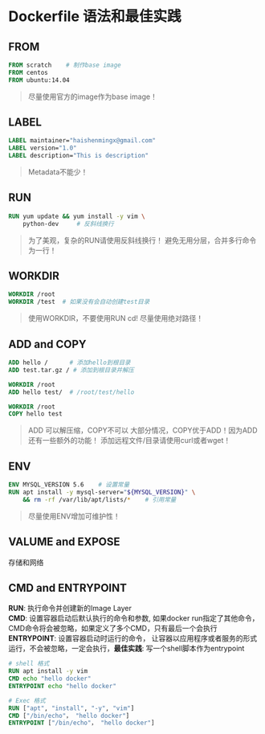 # Dockerfile 语法和最佳实践

## FROM
```Dockerfile
FROM scratch    # 制作base image
FROM centos
FROM ubuntu:14.04
```
> 尽量使用官方的image作为base image！

## LABEL
```Dockerfile
LABEL maintainer="haishenmingx@gmail.com"
LABEL version="1.0"
LABEL description="This is description"
```
> Metadata不能少！

## RUN
```Dockerfile
RUN yum update && yum install -y vim \
    python-dev     # 反斜线换行
```
> 为了美观，复杂的RUN请使用反斜线换行！
> 避免无用分层，合并多行命令为一行！

## WORKDIR
``` Dockerfile
WORKDIR /root
WORKDIR /test  # 如果没有会自动创建test目录
```
> 使用WORKDIR，不要使用RUN cd!
> 尽量使用绝对路径！

## ADD and COPY
```Dockerfile
ADD hello /      # 添加hello到根目录
ADD test.tar.gz / # 添加到根目录并解压

WORKDIR /root
ADD hello test/  # /root/test/hello

WORKDIR /root
COPY hello test
```
> ADD 可以解压缩，COPY不可以
> 大部分情况，COPY优于ADD！因为ADD还有一些额外的功能！
> 添加远程文件/目录请使用curl或者wget！


## ENV
```Dockerfile
ENV MYSQL_VERSION 5.6    # 设置常量
RUN apt install -y mysql-server="${MYSQL_VERSION}" \
    && rm -rf /var/lib/apt/lists/*    # 引用常量
```
> 尽量使用ENV增加可维护性！

## VALUME and EXPOSE
存储和网络

## CMD and ENTRYPOINT
**RUN**: 执行命令并创建新的Image Layer <br>
**CMD**: 设置容器启动后默认执行的命令和参数, 如果docker run指定了其他命令，CMD命令将会被忽略，如果定义了多个CMD，只有最后一个会执行 <br>
**ENTRYPOINT**: 设置容器启动时运行的命令， 让容器以应用程序或者服务的形式运行，不会被忽略，一定会执行，**最佳实践**: 写一个shell脚本作为entrypoint <br>
```Dockerfile
# shell 格式
RUN apt install -y vim
CMD echo "hello docker"
ENTRYPOINT echo "hello docker"

# Exec 格式
RUN ["apt", "install", "-y", "vim"]
CMD ["/bin/echo"， "hello docker"]
ENTRYPOINT ["/bin/echo"， "hello docker"]
```